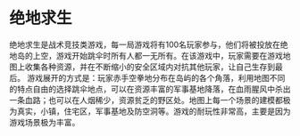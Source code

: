 # 绝地求生

  绝地求生是战术竞技类游戏，每一局游戏将有100名玩家参与，他们将被投放在绝地岛的上空，游戏开始跳伞时所有人都一无所有。在该游戏中，玩家需要在游戏地图上收集各种资源，并在不断缩小的安全区域内对抗其他玩家，让自己生存到最后。  游戏展开的方式是：玩家赤手空拳地分布在岛屿的各个角落，利用地图不同的特点自由的选择跳伞地点，可以在资源丰富的军事基地降落，在血雨腥风中杀出一条血路；也可以在人烟稀少，资源贫乏的野区处。地图上每一个场景的建模都极为真实，小镇，住宅区，军事基地及防空洞等。游戏的耐玩性非常高，主要是因为游戏场景极为丰富。
 
